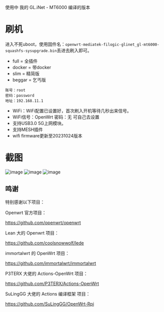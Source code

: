 使用中  我的 GL.iNet - MT6000 编译的版本


# 刷机
进入不死uboot，使用固件名：```openwrt-mediatek-filogic-glinet_gl-mt6000-squashfs-sysupgrade.bin```丢进去刷入即可。
- full = 全插件
- docker = 带docker
- slim = 精简版
- beggar = 乞丐版
```
账号：root
密码：password
地址：192.168.11.1
```
- WiFi：WiFi配置已设置好，首次刷入开机等待几秒出来信号。
- WiFi信号：OpenWrt 密码：无 可自己去设置
- 支持USB3.0 5G上网模块。
- 支持MESH插件
- wifi firmware更新至20231024版本

# 截图
![image](https://github.com/DHDAXCW/GL.iNet_GL-MT6000_lede/assets/74764072/f25ae8f7-656e-4f91-a39e-01703cb6cd8f)
![image](https://github.com/DHDAXCW/GL.iNet_GL-MT6000_lede/assets/74764072/0fc3fa19-b5ef-45d5-a5fe-c919ca8fc6e5)
![image](https://github.com/DHDAXCW/GL.iNet_GL-MT6000_lede/assets/74764072/75d050e3-d574-491e-9c10-25d920c79baf)


## 鸣谢

特别感谢以下项目：

Openwrt 官方项目：

<https://github.com/openwrt/openwrt>

Lean 大的 Openwrt 项目：

<https://github.com/coolsnowwolf/lede>

immortalwrt 的 OpenWrt 项目：

<https://github.com/immortalwrt/immortalwrt>

P3TERX 大佬的 Actions-OpenWrt 项目：

<https://github.com/P3TERX/Actions-OpenWrt>

SuLingGG 大佬的 Actions 编译框架 项目：

https://github.com/SuLingGG/OpenWrt-Rpi
